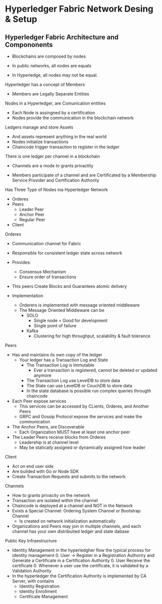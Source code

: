 # Hyperledger Fabric Network Desing & Setup

## Hyperledger Fabric Architecture and Compononents

- Blockchains are composed by nodes

- In public networks, all nodes are equals
- In Hyperledge, all nodes may not be equal.

Hyperledger has a concept of Members
- Members are Legally Separate Entities

Nodes in a Hyperledger, are Comunication entities
- Each Node is assingned by a certification
- Nodes provide the communication in the blockchain network

Ledgers manage and store Assets
- And assets represent anything in the real world
- Nodes initialize transactions
- Chaincode trigger transaction to register in the ledger

There is one ledger per channel in a blockchain
- Channels are a mode to grants privactity

- Members participate of a channel and are Certificated by a Membership Service Provider and Certification Authority

Has Three Type of Nodes ina Hyperledger Network
- Orderes
- Peers
    - Leader Peer
    - Anchor Peer
    - Regular Peer
- Client

Orderes
- Communication channel for Fabric
- Responsible for consistent ledger state across network
- Provides:
    - Consensus Mechanism
    - Ensure order of transactions
- This peers Create Blocks and Guarantees atomic delivery

- Implementation
    - Orderers is implemented with message oriented middleware
    - The Message Oriented Middleware can be
        - SOLO
            - Single node = Good for development
            - Single point of failure
        - Kafka
            - Clustering for high throughput, scalability & fault tolerance

Peers
- Has and maintains its own copy of the ledger
    - Your ledger has a Transaction Log and State 
        - The Transaction Log is Immutable
            - Ever a transaction is registered, cannot be deleted or updated anymore
        - The Transaction Log use LevelDB to store data
        - The State can use LevelDB or CouchDB to store data
        - In the state database is possible run complex queries througth chaincode
- Each Peer expose services
    - This services can be accessed by CLients, Orderes, and Another Peers
    - GRPC and Gossip Protocol expose the services and make the communication
- The Anchor Peers, are Discoverable
    - Each Organization MUST have at least one anchor peer
- The Leader Peers receive blocks from Orderes
    - Leadership is at channel level
    - May be statically assigned or dynamically assigned how leader

Client
- Act on end user side
- Are builded with Go or Node SDK
- Create Transaction Requests and submits to the network

Channels
- How to grants privacity on the network
- Transaction are isolated within the channel
- Chaincode is deployed at a channel and NOT in the Network
- Exists a Special Channel: Ordering System Channel or Bootstrap Channel
    - Is created on network initialization automatically
- Organizations and Peers may join in multiple channels, and each channel has your own distribuited ledger and state dabase

Public Key Infraestructure
- Identity Management in the hyperledgher flow the typical process for identity management
    0. User -> Register in a Registration Authoriry and Generate a Certificate in a Certification Authority
    0. User Receive the certificate
    0. Whenever a user use the certificate, it is validated by a Validation Authority
- In the hyperledger the Certification Authority is implemented by CA Server, with contains
    - Identity Registration
    - Identity Enrollment
    - Certificate Management